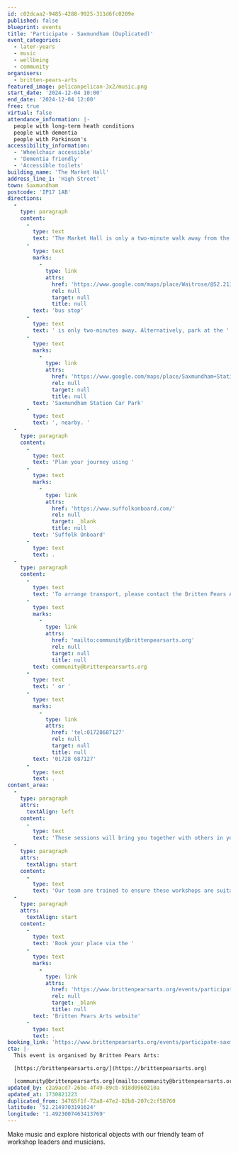 ```yaml
---
id: c02dcaa2-9485-4288-9925-311d6fc0209e
published: false
blueprint: events
title: 'Participate - Saxmundham (Duplicated)'
event_categories:
  - later-years
  - music
  - wellbeing
  - community
organisers:
  - britten-pears-arts
featured_image: pelicanpelican-3x2/music.png
start_date: '2024-12-04 10:00'
end_date: '2024-12-04 12:00'
free: true
virtual: false
attendance_information: |-
  people with long-term heath conditions
  people with dementia
  people with Parkinson's
accessibility_information:
  - 'Wheelchair accessible'
  - 'Dementia friendly'
  - 'Accessible toilets'
building_name: 'The Market Hall'
address_line_1: 'High Street'
town: Saxmundham
postcode: 'IP17 1AB'
directions:
  -
    type: paragraph
    content:
      -
        type: text
        text: 'The Market Hall is only a two-minute walk away from the Saxmundham train station. If you are taking a bus, the closest '
      -
        type: text
        marks:
          -
            type: link
            attrs:
              href: 'https://www.google.com/maps/place/Waitrose/@52.2135626,1.4922321,19.25z/data=!4m6!3m5!1s0x47d988e8810b7691:0x7377cb1e2437179b!8m2!3d52.213493!4d1.492838!16s%2Fg%2F1q67m87yp'
              rel: null
              target: null
              title: null
        text: 'bus stop'
      -
        type: text
        text: ' is only two-minutes away. Alternatively, park at the '
      -
        type: text
        marks:
          -
            type: link
            attrs:
              href: 'https://www.google.com/maps/place/Saxmundham+Station/@52.2148508,1.4912939,18.33z/data=!4m6!3m5!1s0x47d988e793a3d45b:0x2af9111fcd8fe6eb!8m2!3d52.2152199!4d1.4906056!16s%2Fg%2F11tjbv_rgp'
              rel: null
              target: null
              title: null
        text: 'Saxmundham Station Car Park'
      -
        type: text
        text: ', nearby. '
  -
    type: paragraph
    content:
      -
        type: text
        text: 'Plan your journey using '
      -
        type: text
        marks:
          -
            type: link
            attrs:
              href: 'https://www.suffolkonboard.com/'
              rel: null
              target: _blank
              title: null
        text: 'Suffolk Onboard'
      -
        type: text
        text: .
  -
    type: paragraph
    content:
      -
        type: text
        text: 'To arrange transport, please contact the Britten Pears Arts community team on '
      -
        type: text
        marks:
          -
            type: link
            attrs:
              href: 'mailto:community@brittenpearsarts.org'
              rel: null
              target: null
              title: null
        text: community@brittenpearsarts.org
      -
        type: text
        text: ' or '
      -
        type: text
        marks:
          -
            type: link
            attrs:
              href: 'tel:01728687127'
              rel: null
              target: null
              title: null
        text: '01728 687127'
      -
        type: text
        text: .
content_area:
  -
    type: paragraph
    attrs:
      textAlign: left
    content:
      -
        type: text
        text: 'These sessions will bring you together with others in your local community, providing an opportunity to take part in activities and connect over tea and cake. Sessions last for two hours and tea and cake is provided. No musical experience is necessary.'
  -
    type: paragraph
    attrs:
      textAlign: start
    content:
      -
        type: text
        text: 'Our team are trained to ensure these workshops are suitable for those living with long term health conditions, including Dementia and Parkinson’s.'
  -
    type: paragraph
    attrs:
      textAlign: start
    content:
      -
        type: text
        text: 'Book your place via the '
      -
        type: text
        marks:
          -
            type: link
            attrs:
              href: 'https://www.brittenpearsarts.org/events/participate-saxmundham-2'
              rel: null
              target: _blank
              title: null
        text: 'Britten Pears Arts website'
      -
        type: text
        text: .
booking_link: 'https://www.brittenpearsarts.org/events/participate-saxmundham-2'
cta: |-
  This event is organised by Britten Pears Arts:

  [https://brittenpearsarts.org/](https://brittenpearsarts.org)

  [community@brittenpearsarts.org](mailto:community@brittenpearsarts.org)
updated_by: c2a9acd7-26be-4f49-89cb-918d0960210a
updated_at: 1730821223
duplicated_from: 34765f1f-72a8-47e2-82b8-207c2cf58760
latitude: '52.2149703191624'
longitude: '1.4923007463413769'
---
```

Make music and explore historical objects with our friendly team of workshop leaders and musicians.
